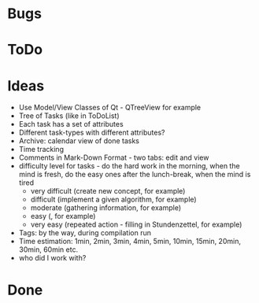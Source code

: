 ﻿# Bugs

# ToDo

# Ideas
* Use Model/View Classes of Qt - QTreeView for example
* Tree of Tasks (like in ToDoList)
* Each task has a set of attributes
* Different task-types with different attributes?
* Archive: calendar view of done tasks
* Time tracking
* Comments in Mark-Down Format - two tabs: edit and view
* difficulty level for tasks - do the hard work in the morning, when the mind is fresh, do the easy ones after the lunch-break, when the mind is tired
  * very difficult (create new concept, for example)
  * difficult (implement a given algorithm, for example)
  * moderate (gathering information, for example)
  * easy (, for example)
  * very easy (repeated action - filling in Stundenzettel, for example)
* Tags: by the way, during compilation run
* Time estimation: 1min, 2min, 3min, 4min, 5min, 10min, 15min, 20min, 30min, 60min etc.
* who did I work with?

# Done